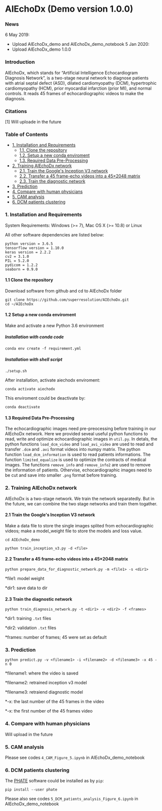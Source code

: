 AIEchoDx (Demo version 1.0.0)
=====================================

### News
6 May 2019:
* Upload AIEchoDx_demo and AIEchoDx_demo_notebook
5 Jan 2020:
* Upload AIEchoDx_demo 1.0.0

### Introduction
AIEchoDx, which stands for “Artificial Intelligence Echocardiogram Diagnosis Network”, is a two-stage neural network to diagnose patients with atrial septal defect (ASD), dilated cardiomyopathy (DCM), hypertrophic cardiomyopathy (HCM), prior myocardial infarction (prior MI), and normal controls. It reads 45 frames of echocardiographic videos to make the diagnosis.

### Citations
[1] Will uploade in the future

### Table of Contents
* [1. Installation and Requirements](#1-installation-and-requirements)
  * [1.1. Clone the repository](#11-clone-the-repository)
  * [1.2. Setup a new conda enviroment](#12-setup-a-new-conda-enviroment)
  * [1.3. Required Data Pre-Processing](#13-required-data-pre-processing)
* [2. Training AIEchoDx network](#2-training-aiechodx-network)
  * [2.1. Train the Google's Inception V3 network](#21-train-the-Googles-inception-v3-network)
  * [2.2. Transfer a 45 frame-echo videos into a 45×2048 matrix](#22-transfer-a-45-frame-echo-videos-into-a-452048-matrix)
  * [2.3. Train the diagnostic network](#23-train-the-diagnostic-network)
* [3. Prediction](#3-prediction)
* [4. Compare with human physicians](#4-compare-with-human-physicians)
* [5. CAM analysis](#5-cam-analysis)
* [6. DCM patients clustering](#6-dcm-patients-clustering)


### 1. Installation and Requirements
System Requirements: Windows (>= 7), Mac OS X (>= 10.8) or Linux

All other software dependencies are listed below:
```
python version = 3.6.5
tensorflow version = 1.10.0
keras version = 2.2.2
cv2 = 3.1.0
PIL = 5.2.0
pydicom = 1.2.2
seaborn = 0.9.0
```

#### 1.1 Clone the repository
Download software from github and cd to AIEchoDx folder
```
git clone https://github.com/superresolution/AIEchoDx.git
cd ~/AIEchoDx
```
#### 1.2 Setup a new conda enviroment
Make and activate a new Python 3.6 environment
##### Installation with conda code
```
conda env create -f requirement.yml
```
##### Installation with shell script
```
./setup.sh
```
After installation, activate aiechodx enviroment:
```
conda activate aiechodx
```
This enviroment could be deactivate by:
```
conda deactivate
```
#### 1.3 Required Data Pre-Processing
The echocardiographic images need pre-preocessing before training in our AIEchoDx network. Here we provided seveal useful python functions to read, write and optimize echocardiographic images in `util.py`.
In detals, the python functions `load_dcm_video` and `load_avi_video` are used to read and transfer `.dcm` and `.avi` format videos into numpy matrix. The python function `load_dcm_information` is used to read patients informations. The function `limited_equalize` is used to optimize the contracts of medical images. The functions `remove_info` and `remove_info2` are used to remove the information of patients. 
Othervise, echocardiographic images need to be cut and save into smaller `.png` format before training.

### 2. Training AIEchoDx network
AIEchoDx is a two-stage network. We train the network separatedly. But in the future, we can combine the two stage networks and train them togather.
#### 2.1 Train the Google's Inception V3 network
Make a data file to store the single images splited from echocardiographic videos; make a model_weight file to store the models and loss value.
```
cd AIEchoDx_demo

python train_inception_v3.py -d <file> 
```
#### 2.2 Transfer a 45 frame-echo videos into a 45×2048 matrix

```
python prepare_data_for_diagnostic_network.py -m <file1> -s <dir1>
```
*file1: model weight

*dir1: save data to dir

#### 2.3 Train the diagnostic network
```
python train_diagnosis_network.py -t <dir1> -v <dir2> -f <frames>
```
*dir1: training `.txt` files

*dir2: validation `.txt` files

*frames: number of frames; 45 were set as default

### 3. Prediction
```
python predict.py -v <filename1> -i <filename2> -d <filename3> -x 45 -n 0
```
*filename1: where the video is saved

*filename2: retrained inception v3 model

*filename3: retraiend diagnostic model

*-x: the last number of the 45 frames in the video

*-x: the first number of the 45 frames video

### 4. Compare with human physicians

Will upload in the future

### 5. CAM analysis

Please see codes `4_CAM_Figure_5.ipynb` in AIEchoDx_demo_notebook

### 6. DCM patients clustering
The [PHATE](https://github.com/KrishnaswamyLab/PHATE/blob/master/README.md) software could be installed as by `pip`:
```
pip install --user phate
```

Please also see codes `5_DCM_patients_analysis_Figure_6.ipynb` in AIEchoDx_demo_notebook
